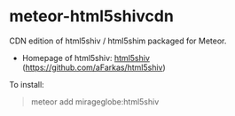 meteor-html5shivcdn
===================

CDN edition of html5shiv / html5shim packaged for Meteor.

- Homepage of html5shiv: [html5shiv][] (<https://github.com/aFarkas/html5shiv>)

To install:

> meteor add mirageglobe:html5shiv

[html5shiv]: https://github.com/aFarkas/html5shiv/
